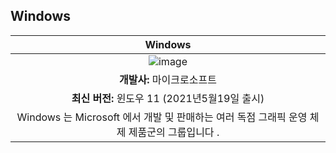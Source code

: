 ## Windows
| Windows |
| :---: | 
| ![image](https://user-images.githubusercontent.com/101777355/184609283-f432774f-e1bb-4342-b877-8a2cfaa45eb0.png)
| **개발사:** 마이크로소프트 | 
| **최신 버전:** 윈도우 11 (2021년5월19일 출시) | 
| Windows 는 Microsoft 에서 개발 및 판매하는 여러 독점 그래픽 운영 체제 제품군의 그룹입니다 . 



